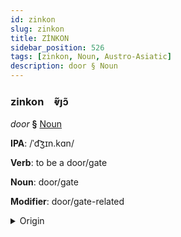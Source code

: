```yaml
---
id: zinkon
slug: zinkon
title: ZİNKON
sidebar_position: 526
tags: [zinkon, Noun, Austro-Asiatic]
description: door § Noun
---
```


### zinkon&emsp;<span kind="abugida">ⱴ̃ȷɔ̃</span>

*door* **§** [Noun](../../tags/Noun)

**IPA**: /ˈd͡ʒɪn.kɑn/

**Verb**: to be a door/gate

**Noun**: door/gate

**Modifier**: door/gate-related

<details>
    <summary>Origin</summary>
    Khasi jingkang [dʒɪŋkaŋ<br/>
    <em>Austro-Asiatic Language Family</em>
</details>